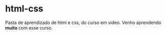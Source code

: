 # html-css
 Pasta de aprendizado de html e css, do curso em video.
 Venho aprendendo **muito** com esse curso.